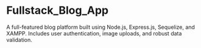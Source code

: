 # Fullstack_Blog_App
A full-featured blog platform built using Node.js, Express.js, Sequelize, and XAMPP. Includes user authentication, image uploads, and robust data validation.
